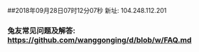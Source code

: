 ##2018年09月28日07时12分07秒 新址: 104.248.112.201
### 兔友常见问题及解答: https://github.com/wanggonging/d/blob/w/FAQ.md
